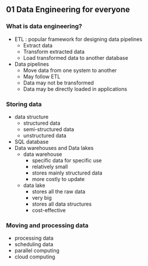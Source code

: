 ## 01 Data Engineering for everyone

### What is data engineering?
- ETL : popular framework for designing data pipelines
  - Extract data
  - Transform extracted data
  - Load transformed data to another database
- Data pipelines
  - Move data from one system to another
  - May follow ETL
  - Data may not be transformed
  - Data may be directly loaded in applications

### Storing data
- data structure
  - structured data
  - semi-structured data
  - unstructured data
- SQL database
- Data warehouses and Data lakes
  - data warehouse
    - specific data for specific use
    - relatively small
    - stores mainly structured data
    - more costly to update
  - data lake
    - stores all the raw data
    - very big
    - stores all data structures
    - cost-effective

### Moving and processing data
- processing data
- scheduling data
- parallel computing
- cloud computing